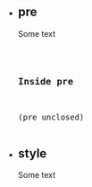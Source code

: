 * ## pre

  Some text <pre>
  
  ### Inside pre

  (pre unclosed)
  
* ## style

  Some text <style>
  
  ### Inside style

  (style unclosed)
  
* ## script

  Some text <script>
  
  ### Inside script

  (script unclosed)
  
End of document
